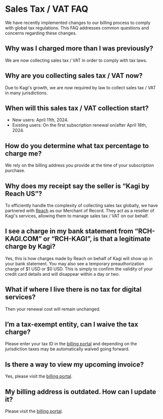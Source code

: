 # Sales Tax / VAT FAQ

We have recently implemented changes to our billing process to comply with global tax regulations. This FAQ addresses common questions and concerns regarding these changes.

## Why was I charged more than I was previously?
We are now collecting sales tax / VAT in order to comply with tax laws.

## Why are you collecting sales tax / VAT now?
Due to Kagi's growth, we are now required by law to collect sales tax / VAT in many jurisdictions.

## When will this sales tax / VAT collection start?
- New users: April 11th, 2024. 
- Existing users: On the first subscription renewal on/after April 18th, 2024.

## How do you determine what tax percentage to charge me?
We rely on the billing address you provide at the time of your subscription purchase.

## Why does my receipt say the seller is “Kagi by Reach US”?
To efficiently handle the complexity of collecting sales tax globally, we have partnered with [Reach](https://www.withreach.com/) as our Merchant of Record. They act as a reseller of Kagi's services, allowing them to manage sales tax / VAT on our behalf.

## I see a charge in my bank statement from “RCH-KAGI.COM” or “RCH-KAGI”, is that a legitimate charge by Kagi?
Yes, this is how charges made by Reach on behalf of Kagi will show up in your bank statement. You may also see a temporary preauthorization charge of $1 USD or $0 USD. This is simply to confirm the validity of your credit card details and will disappear within a day or two.

## What if where I live there is no tax for digital services?
Then your renewal cost will remain unchanged.

## I’m a tax-exempt entity, can I waive the tax charge?
Please enter your tax ID in the [billing portal](https://kagi.com/billing/portal) and depending on the jurisdiction taxes may be automatically waived going forward.

## Is there a way to view my upcoming invoice?
Yes, please visit the [billing portal](https://kagi.com/billing/portal).

## My billing address is outdated. How can I update it?
Please visit the [billing portal](https://kagi.com/billing/portal).
